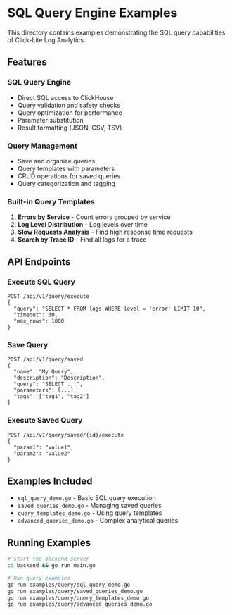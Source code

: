 # SQL Query Engine Examples

This directory contains examples demonstrating the SQL query capabilities of Click-Lite Log Analytics.

## Features

### SQL Query Engine
- Direct SQL access to ClickHouse
- Query validation and safety checks
- Query optimization for performance
- Parameter substitution
- Result formatting (JSON, CSV, TSV)

### Query Management
- Save and organize queries
- Query templates with parameters
- CRUD operations for saved queries
- Query categorization and tagging

### Built-in Query Templates
1. **Errors by Service** - Count errors grouped by service
2. **Log Level Distribution** - Log levels over time
3. **Slow Requests Analysis** - Find high response time requests
4. **Search by Trace ID** - Find all logs for a trace

## API Endpoints

### Execute SQL Query
```
POST /api/v1/query/execute
{
  "query": "SELECT * FROM logs WHERE level = 'error' LIMIT 10",
  "timeout": 30,
  "max_rows": 1000
}
```

### Save Query
```
POST /api/v1/query/saved
{
  "name": "My Query",
  "description": "Description",
  "query": "SELECT ...",
  "parameters": [...],
  "tags": ["tag1", "tag2"]
}
```

### Execute Saved Query
```
POST /api/v1/query/saved/{id}/execute
{
  "param1": "value1",
  "param2": "value2"
}
```

## Examples Included

- `sql_query_demo.go` - Basic SQL query execution
- `saved_queries_demo.go` - Managing saved queries
- `query_templates_demo.go` - Using query templates
- `advanced_queries_demo.go` - Complex analytical queries

## Running Examples

```bash
# Start the backend server
cd backend && go run main.go

# Run query examples
go run examples/query/sql_query_demo.go
go run examples/query/saved_queries_demo.go
go run examples/query/query_templates_demo.go
go run examples/query/advanced_queries_demo.go
```